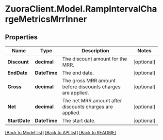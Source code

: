 # ZuoraClient.Model.RampIntervalChargeMetricsMrrInner

## Properties

Name | Type | Description | Notes
------------ | ------------- | ------------- | -------------
**Discount** | **decimal** | The discount amount for the MRR. | [optional] 
**EndDate** | **DateTime** | The end date. | [optional] 
**Gross** | **decimal** | The gross MRR amount before discounts charges are applied. | [optional] 
**Net** | **decimal** | The net MRR amount after discounts charges are applied. | [optional] 
**StartDate** | **DateTime** | The start date. | [optional] 

[[Back to Model list]](../README.md#documentation-for-models) [[Back to API list]](../README.md#documentation-for-api-endpoints) [[Back to README]](../README.md)

